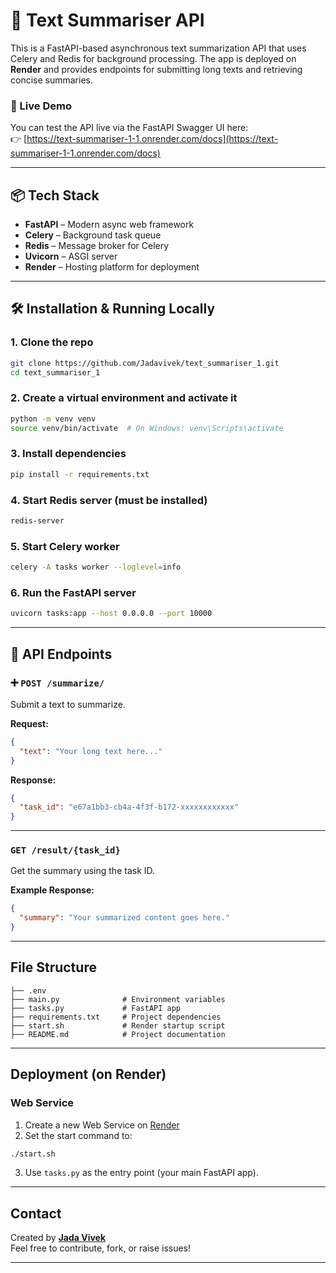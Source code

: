 # 📝 Text Summariser API

This is a FastAPI-based asynchronous text summarization API that uses Celery and Redis for background processing. The app is deployed on **Render** and provides endpoints for submitting long texts and retrieving concise summaries.

### 🚀 Live Demo

You can test the API live via the FastAPI Swagger UI here:  
👉 [https://text-summariser-1-1.onrender.com/docs](https://text-summariser-1-1.onrender.com/docs)

---

## 📦 Tech Stack

- **FastAPI** – Modern async web framework
- **Celery** – Background task queue
- **Redis** – Message broker for Celery
- **Uvicorn** – ASGI server
- **Render** – Hosting platform for deployment

---

## 🛠️ Installation & Running Locally

### 1. Clone the repo

```bash
git clone https://github.com/Jadavivek/text_summariser_1.git
cd text_summariser_1
```

### 2. Create a virtual environment and activate it

```bash
python -m venv venv
source venv/bin/activate  # On Windows: venv\Scripts\activate
```

### 3. Install dependencies

```bash
pip install -r requirements.txt
```

### 4. Start Redis server (must be installed)

```bash
redis-server
```

### 5. Start Celery worker

```bash
celery -A tasks worker --loglevel=info
```

### 6. Run the FastAPI server

```bash
uvicorn tasks:app --host 0.0.0.0 --port 10000
```

---

## 📌 API Endpoints

### ➕ `POST /summarize/`

Submit a text to summarize.

**Request:**

```json
{
  "text": "Your long text here..."
}
```

**Response:**

```json
{
  "task_id": "e67a1bb3-cb4a-4f3f-b172-xxxxxxxxxxxx"
}
```

---

### `GET /result/{task_id}`

Get the summary using the task ID.

**Example Response:**

```json
{
  "summary": "Your summarized content goes here."
}
```

---

## File Structure

```
├── .env
├── main.py              # Environment variables
├── tasks.py             # FastAPI app
├── requirements.txt     # Project dependencies
├── start.sh             # Render startup script
├── README.md            # Project documentation
```

---

## Deployment (on Render)

### Web Service

1. Create a new Web Service on [Render](https://render.com/)
2. Set the start command to:

```bash
./start.sh
```

3. Use `tasks.py` as the entry point (your main FastAPI app).

---

## Contact

Created by [**Jada Vivek**](https://github.com/Jadavivek)  
Feel free to contribute, fork, or raise issues!

---
